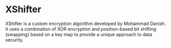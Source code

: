 # XShifter
XShifter is a custom encryption algorithm developed by Mohammad Danish. It uses a combination of XOR encryption and position-based bit shifting (swapping) based on a key map to provide a unique approach to data security.
